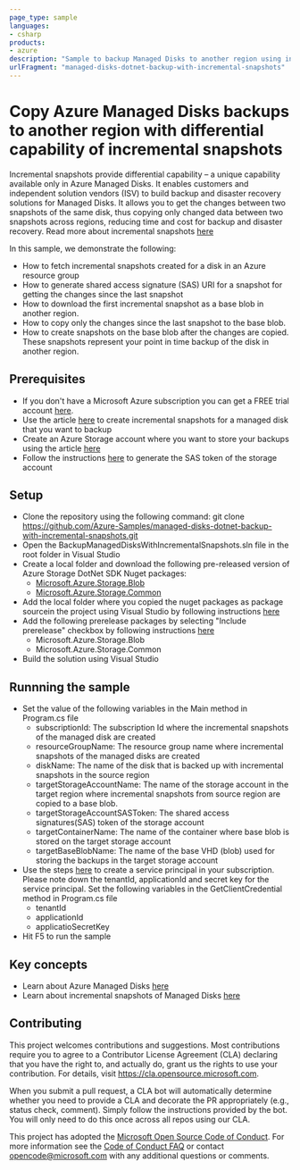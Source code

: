 ```yaml
---
page_type: sample
languages:
- csharp
products:
- azure
description: "Sample to backup Managed Disks to another region using incremental snapshots"
urlFragment: "managed-disks-dotnet-backup-with-incremental-snapshots"
---
```


# Copy Azure Managed Disks backups to another region with differential capability of incremental snapshots

Incremental snapshots provide differential capability – a unique capability available only in Azure Managed Disks. It enables customers and independent solution vendors (ISV) to build backup and disaster recovery solutions for Managed Disks. It allows you to get the changes between two  snapshots of the same disk, thus copying only changed data between two snapshots across regions, reducing time and cost for backup and disaster recovery. Read more about incremental snapshots [here](https://docs.microsoft.com/en-us/azure/virtual-machines/linux/disks-incremental-snapshots)

In this sample, we demonstrate the following:
- How to fetch incremental snapshots created for a disk in an Azure resource group
- How to generate shared access signature (SAS) URI for a snapshot for getting the changes since the last snapshot 
- How to download the first incremental snapshot as a base blob in another region. 
- How to copy only the changes since the last snapshot to the base blob. 
- How to create snapshots on the base blob after the changes are copied. These snapshots represent your point in time backup of the disk in another region. 

## Prerequisites

- If you don't have a Microsoft Azure subscription you can
get a FREE trial account [here](http://go.microsoft.com/fwlink/?LinkId=330212).
- Use the article [here](https://docs.microsoft.com/en-us/azure/virtual-machines/linux/disks-incremental-snapshots) to create incremental snapshots for a managed disk that you want to backup
- Create an Azure Storage account where you want to store your backups using the article [here](https://docs.microsoft.com/en-us/azure/storage/common/storage-quickstart-create-account?tabs=azure-portal)
- Follow the instructions [here](https://docs.microsoft.com/en-us/azure/storage/common/storage-account-sas-create-dotnet) to generate the SAS token of the storage account 

## Setup

- Clone the repository using the following command:
    git clone https://github.com/Azure-Samples/managed-disks-dotnet-backup-with-incremental-snapshots.git
- Open the BackupManagedDisksWithIncrementalSnapshots.sln file in the root folder in Visual Studio
- Create a local folder and download the following pre-released version of Azure Storage DotNet SDK Nuget packages:
    * [Microsoft.Azure.Storage.Blob](https://mdprereleasestoragesdks.blob.core.windows.net/dotnet/Microsoft.Azure.Storage.Blob.10.0.3-Release-jenkins-dotnet-nuget-167.nupkg)
    * [Microsoft.Azure.Storage.Common](https://mdprereleasestoragesdks.blob.core.windows.net/dotnet/Microsoft.Azure.Storage.Common.10.0.3-Release-jenkins-dotnet-nuget-167.nupkg)
- Add the local folder where you copied the nuget packages as package sourcein the project using Visual Studio by following instructions [here](https://docs.microsoft.com/en-us/nuget/consume-packages/install-use-packages-visual-studio#package-sources)
- Add the following prerelease packages by selecting "Include prerelease" checkbox by following instructions [here](https://docs.microsoft.com/en-us/nuget/consume-packages/install-use-packages-visual-studio#find-and-install-a-package)
    * Microsoft.Azure.Storage.Blob
    * Microsoft.Azure.Storage.Common
- Build the solution using Visual Studio

## Runnning the sample

- Set the value of the following variables in the Main method in Program.cs file
    * subscriptionId: The subscription Id where the incremental snapshots of the managed disk are created
    * resourceGroupName: The resource group name where incremental snapshots of the managed disks are created
    * diskName: The name of the disk that is backed up with incremental snapshots in the source region
    * targetStorageAccountName: The name of the storage account in the target region where incremental snapshots from source region are copied to a base blob. 
    * targetStorageAccountSASToken: The shared access signatures(SAS) token of the storage account
    * targetContainerName: The name of the container where base blob is stored on the target storage account
    * targetBaseBlobName: The name of the base VHD (blob) used for storing the backups in the target storage account
 - Use the steps [here](https//docs.microsoft.com/en-us/azure/active-directory/develop/howto-create-service-principal-portal) to create a service principal in your subscription. Please note down the tenantId, applicationId and secret key for the service principal. Set the following variables in the GetClientCredential method in Program.cs file 
    * tenantId
    * applicationId
    * applicatioSecretKey
 - Hit F5 to run the sample
          

## Key concepts

* Learn about Azure Managed Disks [here](https://docs.microsoft.com/en-us/azure/virtual-machines/windows/managed-disks-overview)
* Learn about incremental snapshots of Managed Disks [here]([here](https://docs.microsoft.com/en-us/azure/virtual-machines/linux/disks-incremental-snapshots))

## Contributing

This project welcomes contributions and suggestions.  Most contributions require you to agree to a
Contributor License Agreement (CLA) declaring that you have the right to, and actually do, grant us
the rights to use your contribution. For details, visit https://cla.opensource.microsoft.com.

When you submit a pull request, a CLA bot will automatically determine whether you need to provide
a CLA and decorate the PR appropriately (e.g., status check, comment). Simply follow the instructions
provided by the bot. You will only need to do this once across all repos using our CLA.

This project has adopted the [Microsoft Open Source Code of Conduct](https://opensource.microsoft.com/codeofconduct/).
For more information see the [Code of Conduct FAQ](https://opensource.microsoft.com/codeofconduct/faq/) or
contact [opencode@microsoft.com](mailto:opencode@microsoft.com) with any additional questions or comments.
